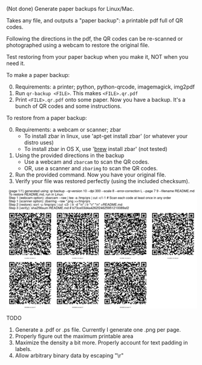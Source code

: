 (Not done) Generate paper backups for Linux/Mac.

Takes any file, and outputs a "paper backup": a printable pdf full of QR codes. 

Following the directions in the pdf, the QR codes can be re-scanned or photographed using a webcam to restore the original file.

Test restoring from your paper backup when you make it, NOT when you need it.

To make a paper backup:

0. Requirements: a printer; python, python-qrcode, imagemagick, img2pdf
1. Run `qr-backup <FILE>`. This makes `<FILE>.qr.pdf`
2. Print `<FILE>.qr.pdf` onto some paper. Now you have a backup. It's a bunch of QR codes and some instructions.

To restore from a paper backup:

0. Requirements: a webcam or scanner; zbar
    - To install zbar in linux, use 'apt-get install zbar' (or whatever your distro uses)
    - To install zbar in OS X, use '[brew](https://brew.sh/) install zbar' (not tested)
1. Using the provided directions in the backup
    - Use a webcam and `zbarcam` to scan the QR codes. 
    - OR, use a scanner and `zbarimg` to scan the QR codes.
3. Run the provided command. Now you have your original file.
4. Verify your file was restored perfectly (using the included checksum).

![Example Backup](example.png)

TODO

1. Generate a .pdf or .ps file. Currently I generate one .png per page.
2. Properly figure out the maximum printable area
3. Maximize the density a bit more. Properly account for text padding in labels.
4. Allow arbitrary binary data by escaping "\r"
